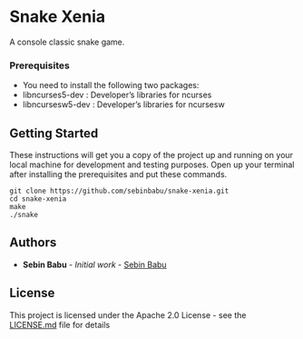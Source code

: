 # Snake Xenia

A console classic snake game.

### Prerequisites

* You need to install the following two packages: 
* libncurses5-dev : Developer’s libraries for ncurses
* libncursesw5-dev : Developer’s libraries for ncursesw

## Getting Started

These instructions will get you a copy of the project up and running on your local machine for development and testing purposes. Open up your terminal after installing the prerequisites and put these commands.

```
git clone https://github.com/sebinbabu/snake-xenia.git
cd snake-xenia
make
./snake
```

## Authors

* **Sebin Babu** - *Initial work* - [Sebin Babu](https://github.com/sebinbabu)

## License

This project is licensed under the Apache 2.0 License - see the [LICENSE.md](LICENSE.md) file for details

